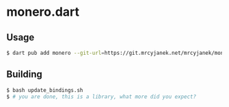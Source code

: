 # monero.dart

## Usage

```bash
$ dart pub add monero --git-url=https://git.mrcyjanek.net/mrcyjanek/monero.dart
```

## Building

```bash
$ bash update_bindings.sh
$ # you are done, this is a library, what more did you expect?
```